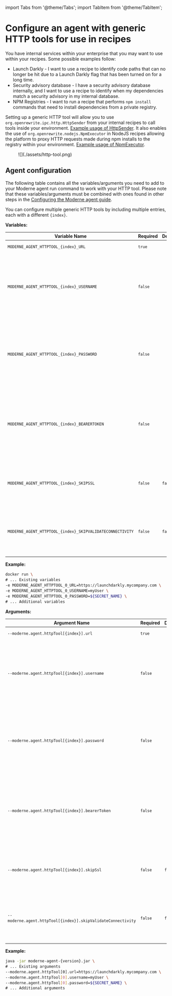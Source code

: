 import Tabs from '@theme/Tabs';
import TabItem from '@theme/TabItem';

# Configure an agent with generic HTTP tools for use in recipes

You have internal services within your enterprise that you may want to use within your recipes. Some possible examples follow:

* Launch Darkly - I want to use a recipe to identify code paths that can no longer be hit due to a Launch Darkly flag that has been turned on for a long time.
* Security advisory database - I have a security advisory database internally, and I want to use a recipe to identify when my dependencies match a security advisory in my internal database.
* NPM Registries - I want to run a recipe that performs `npm install` commands that need to install dependencies from a private registry.

Setting up a generic HTTP tool will allow you to use `org.openrewrite.ipc.http.HttpSender` from your internal recipes to call tools inside your environment. [Example usage of HttpSender](https://github.com/openrewrite/rewrite-generative-ai/blob/357d5f39f22cf47f4d5df417c1ddb6c883dd5c24/src/main/java/org/openrewrite/ai/model/GenerativeCodeEditor.java#L48-L57). It also enables the use of `org.openrewrite.nodejs.NpmExecutor` in NodeJS recipes allowing the platform to proxy HTTP requests made during npm installs to the registry within your environment. [Example usage of NpmExecutor](https://gist.github.com/mike-solomon/4b105f388395ecfe2b005b02680215c8).

<figure>
  ![](./assets/http-tool.png)
  <figcaption></figcaption>
</figure>

## Agent configuration

The following table contains all the variables/arguments you need to add to your Moderne agent run command to work with your HTTP tool. Please note that these variables/arguments must be combined with ones found in other steps in the [Configuring the Moderne agent guide](./agent-config.md).

You can configure multiple generic HTTP tools by including multiple entries, each with a different `{index}`.

<Tabs groupId="agent-type">
<TabItem value="oci-container" label="OCI Container">

**Variables:**

| Variable Name                                             | Required | Default | Description                                                                                                                                                                                                             |
|-----------------------------------------------------------|----------|---------|-------------------------------------------------------------------------------------------------------------------------------------------------------------------------------------------------------------------------|
| `MODERNE_AGENT_HTTPTOOL_{index}_URL`                      | `true`   |         | Fully qualified URL to your HTTP tool.                                                                                                                                                                                  |
| `MODERNE_AGENT_HTTPTOOL_{index}_USERNAME`                 | `false`  |         | Username used to authenticate to HTTP tool. <br/><br/>**Note:** Only one of basic auth (username+password) and bearer token can be used. If username and password are specified, `bearerToken` must not be provided.    |
| `MODERNE_AGENT_HTTPTOOL_{index}_PASSWORD`                 | `false`  |         | Password used to authenticate to HTTP tool. <br/><br/>**Note:** Only one of basic auth (username+password) and bearer token can be used. If username and password are specified, `bearerToken` must not be provided.    |
| `MODERNE_AGENT_HTTPTOOL_{index}_BEARERTOKEN`              | `false`  |         | Bearer token used to authenticate to HTTP tool. <br/><br/>**Note:** Only one of basic auth (username+password) and bearer token can be used. If `bearerToken` is specified, username and password must not be provided. |
| `MODERNE_AGENT_HTTPTOOL_{index}_SKIPSSL`                  | `false`  | `false` | Specifies whether or not to skip SSL validation for HTTP connections to this HTTP tool. This must be set to `true` if you use a self-signed SSL/TLS certificate.                                                        |
| `MODERNE_AGENT_HTTPTOOL_{index}_SKIPVALIDATECONNECTIVITY` | `false`  | `false` | By default, on agent startup, we will validate that we can connect to this HTTP tool, and fail to start up the agent if we cannot. Set this to `true` to skip this validation.                                          |

**Example:**

```bash
docker run \
# ... Existing variables
-e MODERNE_AGENT_HTTPTOOL_0_URL=https://launchdarkly.mycompany.com \
-e MODERNE_AGENT_HTTPTOOL_0_USERNAME=myUser \
-e MODERNE_AGENT_HTTPTOOL_0_PASSWORD=${SECRET_NAME} \
# ... Additional variables
```
</TabItem>

<TabItem value="executable-jar" label="Executable JAR">

**Arguments:**

| Argument Name                                                | Required | Default | Description                                                                                                                                                                                                             |
|--------------------------------------------------------------|----------|---------|-------------------------------------------------------------------------------------------------------------------------------------------------------------------------------------------------------------------------|
| `--moderne.agent.httpTool[{index}].url`                      | `true`   |         | Fully qualified URL to your HTTP tool.                                                                                                                                                                                  |
| `--moderne.agent.httpTool[{index}].username`                 | `false`  |         | Username used to authenticate to HTTP tool. <br/><br/>**Note:** Only one of basic auth (username+password) and bearer token can be used. If username and password are specified, `bearerToken` must not be provided.    |
| `--moderne.agent.httpTool[{index}].password`                 | `false`  |         | Password used to authenticate to HTTP tool. <br/><br/>**Note:** Only one of basic auth (username+password) and bearer token can be used. If username and password are specified, `bearerToken` must not be provided.    |
| `--moderne.agent.httpTool[{index}].bearerToken`              | `false`  |         | Bearer token used to authenticate to HTTP tool. <br/><br/>**Note:** Only one of basic auth (username+password) and bearer token can be used. If `bearerToken` is specified, username and password must not be provided. |
| `--moderne.agent.httpTool[{index}].skipSsl`                  | `false`  | `false` | Specifies whether or not to skip SSL validation for HTTP connections to this HTTP tool. This must be set to `true` if you use a self-signed SSL/TLS certificate.                                                        |
| `--moderne.agent.httpTool[{index}].skipValidateConnectivity` | `false`  | `false` | By default, on agent startup, we will validate that we can connect to this HTTP tool, and fail to start up the agent if we cannot. Set this to `true` to skip this validation.                                          |

**Example:**

```bash
java -jar moderne-agent-{version}.jar \
# ... Existing arguments
--moderne.agent.httpTool[0].url=https://launchdarkly.mycompany.com \
--moderne.agent.httpTool[0].username=myUser \
--moderne.agent.httpTool[0].password=${SECRET_NAME} \
# ... Additional arguments
```
</TabItem>
</Tabs>
